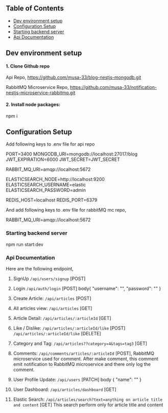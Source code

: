 ## Table of Contents

- [Dev environment setup](#dev-environment-setup)
- [Configuration Setup](#configuration-setup)
- [Starting backend server](#starting-backend-server)
- [Api Documentation](#api-documentation)

## Dev environment setup

#### 1. Clone Github repo

Api Repo,
https://github.com/musa-33/blog-nestjs-mongodb.git


RabbitMQ Microservice Repo,
https://github.com/musa-33/notification-nestjs-microservice-rabbitmq.git

#### 2. Install node packages:

npm i

## Configuration Setup

Add following keys to .env file for api repo

PORT=3400
MONGODB_URI=mongodb://localhost:27017/blog
JWT_EXPIRATION=6000
JWT_SECRET=JWT_SECRET

RABBIT_MQ_URI=amqp://localhost:5672

ELASTICSEARCH_NODE=http://localhost:9200
ELASTICSEARCH_USERNAME=elastic
ELASTICSEARCH_PASSWORD=admin

REDIS_HOST=localhost
REDIS_PORT=6379

And add following keys to .env file for rabbitMQ mc repo,

RABBIT_MQ_URI=amqp://localhost:5672

### Starting backend server

npm run start:dev


### Api Documentation

Here are the following endpoint, 

1. SignUp
  `/api/users/signup` [POST]

2. Login 
  `/api/auth/login` [POST]
  body{
    "username": "",
    "password": ""
  }

3. Create Article:
  `/api/articles` [POST]

4. All articles view:
  `/api/articles` [GET]

5. Article Detail: 
  `/api/articles/:articleId` [GET]

4. Like / Dislike: 
  `/api/articles/:articleId/like` [POST]  
  `/api/articles/:articleId/like` [DELETE]

5. Category and Tag: 
  `/api/articles??category=4&tags=tag3` [GET]

6. Comments: 
  `/api/comments/articles/:articleId` [POST],
   RabbitMQ microservice used for comment.
   After make comment, this comment emit notification to RabbitMQ microservice and there only log the comment.

7. User Profile Update: 
  `/api/users` [PATCH]
  body {
    "name": ""
  }

8. User Dashboard: 
  `/api/articles/dashboard` [GET]

9. Elastic Search:
  `/api/articles/search?text=anything on article title and content` [GET]
  This search perform only for article title and content

